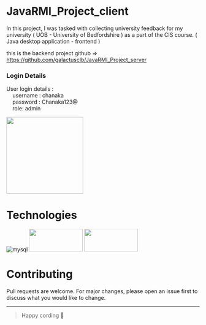﻿# JavaRMI_Project_client
In this project, I was tasked with collecting university feedback for my university ( UOB - University of Bedfordshire ) as a part of the CIS course. ( Java desktop application - frontend )

this is the backend project github => https://github.com/galactusclb/JavaRMI_Project_server

### Login Details
User login details : <br>
  &nbsp;&nbsp;&nbsp; username : chanaka <br>
  &nbsp;&nbsp;&nbsp; password : Chanaka123@ <br>
  &nbsp;&nbsp;&nbsp; role: admin <br>

<img src="https://crown-education.org/crown/wp-content/uploads/2018/04/Bedfordshire-campus.png" width="200" height="200" />

# Technologies

![mysql](https://i0.wp.com/howtolearn.me/wp-content/uploads/2014/04/MySQL-Logo.jpg?fit=140%2C426&ssl=1)
<img src="https://www.import.io/wp-content/uploads/2012/04/java-logo-1.png" width="140" height="59" />
<img src="https://i.morioh.com/201107/4363daf9.webp" width="140" height="59" />


# Contributing
Pull requests are welcome. For major changes, please open an issue first to discuss what you would like to change.

---

>Happy cording 🥰
